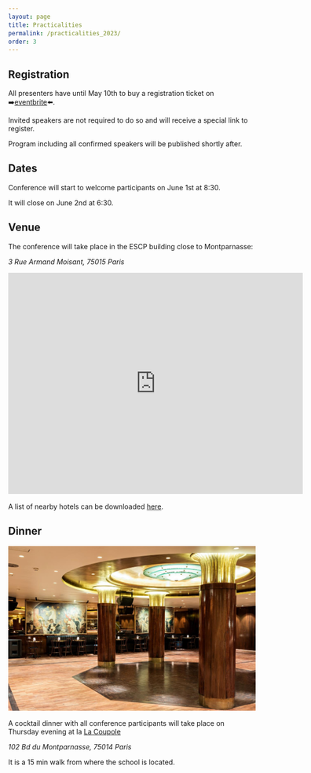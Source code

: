 ```yaml
---
layout: page
title: Practicalities
permalink: /practicalities_2023/
order: 3
---
```



## Registration

All presenters have until May 10th to buy a registration ticket on ➡️[eventbrite](https://www.eventbrite.com/e/t2m-conference-paris-tickets-625202807427)⬅️.

Invited speakers are not required to do so and will receive a special link to register.

Program including all confirmed speakers will be published shortly after.

## Dates

Conference will start to welcome participants on June 1st at 8:30.

It will close on June 2nd at 6:30.


## Venue

The conference will take place in the ESCP building close to Montparnasse:

*3 Rue Armand Moisant, 75015 Paris*




<iframe src="https://www.google.com/maps/embed?pb=!1m18!1m12!1m3!1d2625.822156632339!2d2.314878176015093!3d48.84253087132997!2m3!1f0!2f0!3f0!3m2!1i1024!2i768!4f13.1!3m3!1m2!1s0x47e670339b680e2f%3A0x52e665ec20f7585e!2sESCP%20Business%20School%20Paris%20Campus%20%2F%20Montparnasse!5e0!3m2!1sfr!2sfr!4v1682628667982!5m2!1sfr!2sfr" width="600" height="450" style="border:0;" allowfullscreen="" loading="lazy" referrerpolicy="no-referrer-when-downgrade"></iframe>

A list of nearby hotels can be downloaded [here](assets/ESCPHotelsMontparnasse.pdf).

## Dinner

![Dancing of La Coupole](assets/../../assets/img/coupole.jpg)

A cocktail dinner with all conference participants will take place on Thursday evening at la [La Coupole](https://www.lacoupole-paris.com/)

*102 Bd du Montparnasse, 75014 Paris*

It is a 15 min walk from where the school is located.
